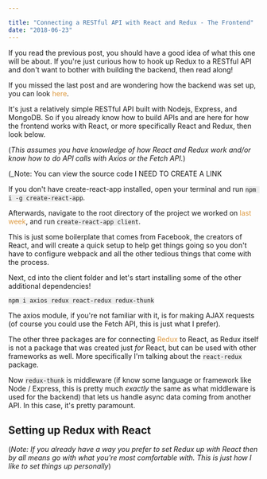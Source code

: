 ```yaml
---

title: "Connecting a RESTful API with React and Redux - The Frontend"
date: "2018-06-23"
---
```


If you read the previous post, you should have a good idea of what this one will be about. If you're just curious how to hook up Redux to a RESTful API and don't want to bother with building the backend, then read along!

<!-- end -->

If you missed the last post and are wondering how the backend was set up, you can look [here](/).

It's just a relatively simple RESTful API built with Nodejs, Express, and MongoDB. So if you already know how to build APIs and are here for how the frontend works with React, or more specifically React and Redux, then look below.

(_This assumes you have knowledge of how React and Redux work and/or know how to do API calls with Axios or the Fetch API._)

(\_Note: You can view the source code [I NEED TO CREATE A LINK]()

<style>
  a {
    color: rgb(221, 153, 63);
    text-decoration: none;
    position: relative;
  }

  a:before {
  content: "";
  position: absolute;
  width: 100%;
  height: 2px;
  bottom: 0;
  left: 0;
  background-color: rgb(221, 153,53);
  visibility: hidden;
  -webkit-transform: scaleX(0);
  transform: scaleX(0);
  -webkit-transition: all 0.3s ease-in-out 0s;
  transition: all 0.3s ease-in-out 0s;
  margin: 0 0 -2px 0;
}

a:hover:before {
  visibility: visible;
  -webkit-transform: scaleX(1);
  transform: scaleX(1);
}

h1 > a {
  background-color: transparent !important;
  transition: none !important;
}

h1 > a:before {
  background-color: transparent !important;
}

pre {
  background: #eee
}

code {
  background: #eee
}
</style>

If you don't have create-react-app installed, open your terminal and run `npm i -g create-react-app`.

Afterwards, navigate to the root directory of the project we worked on [last week](/), and run `create-react-app client`.

This is just some boilerplate that comes from Facebook, the creators of React, and will create a quick setup to help get things going so you don't have to configure webpack and all the other tedious things that come with the process.

Next, cd into the client folder and let's start installing some of the other additional dependencies!

`npm i axios redux react-redux redux-thunk`

The axios module, if you're not familiar with it, is for making AJAX requests (of course you could use the Fetch API, this is just what I prefer).

The other three packages are for connecting [Redux](/link-to-redux) to React, as Redux itself is not a package that was created just _for_ React, but can be used with other frameworks as well. More specifically I'm talking about the `react-redux` package.

Now `redux-thunk` is middleware (if know some language or framework like Node / Express, this is pretty much _exactly_ the same as what middleware is used for the backend) that lets us handle async data coming from another API. In this case, it's pretty paramount.

## Setting up Redux with React

(_Note: If you already have a way you prefer to set Redux up with React then by all means go with what you're most comfortable with. This is just how I like to set things up personally_)

